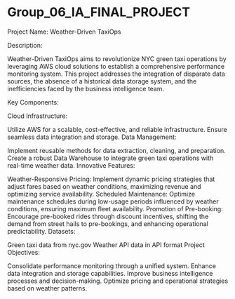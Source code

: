 # Group_06_IA_FINAL_PROJECT

Project Name: Weather-Driven TaxiOps

Description:

Weather-Driven TaxiOps aims to revolutionize NYC green taxi operations by leveraging AWS cloud solutions to establish a comprehensive performance monitoring system. This project addresses the integration of disparate data sources, the absence of a historical data storage system, and the inefficiencies faced by the business intelligence team.

Key Components:

Cloud Infrastructure:

Utilize AWS for a scalable, cost-effective, and reliable infrastructure.
Ensure seamless data integration and storage.
Data Management:

Implement reusable methods for data extraction, cleaning, and preparation.
Create a robust Data Warehouse to integrate green taxi operations with real-time weather data.
Innovative Features:

Weather-Responsive Pricing: Implement dynamic pricing strategies that adjust fares based on weather conditions, maximizing revenue and optimizing service availability.
Scheduled Maintenance: Optimize maintenance schedules during low-usage periods influenced by weather conditions, ensuring maximum fleet availability.
Promotion of Pre-booking: Encourage pre-booked rides through discount incentives, shifting the demand from street hails to pre-bookings, and enhancing operational predictability.
Datasets:

Green taxi data from nyc.gov
Weather API data in API format
Project Objectives:

Consolidate performance monitoring through a unified system.
Enhance data integration and storage capabilities.
Improve business intelligence processes and decision-making.
Optimize pricing and operational strategies based on weather patterns.
